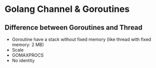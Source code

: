 # Golang Channel & Goroutines


## Difference between Goroutines and Thread

* Goroutine have a stack without fixed memory (like thread with fixed memory: 2
  MB)
* Scale
* GOMAXPROCS
* No identity
